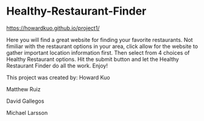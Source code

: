 # Healthy-Restaurant-Finder

https://howardkuo.github.io/project1/

Here you will find a great website for finding your favorite restaurants.   Not fimiliar with the restaurant options in your area, click allow for the website to gather important location information first. Then select from 4 choices of Healthy Restaurant options.   Hit the submit button and let the Healthy Restaurant Finder do all the work.  Enjoy!

This project was created by:
Howard Kuo

Matthew Ruiz

David Gallegos

Michael Larsson
